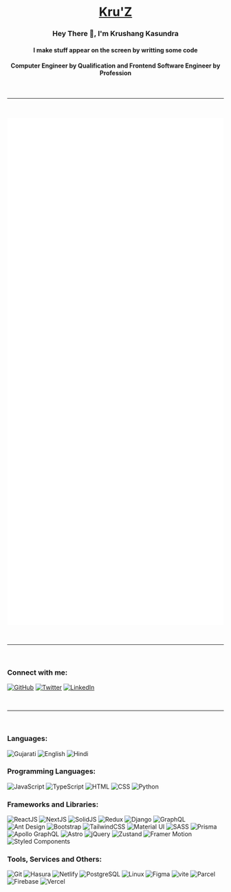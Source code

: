 <h1 align="center"><a href="https://kruz.me">Kru'Z</a></h1>
<h3 align="center">Hey There 👋, I'm Krushang Kasundra</h3>
<h4 align="center">I make stuff appear on the screen by writting some code</h4>
<h4 align="center">Computer Engineer by Qualification and Frontend Software Engineer by Profession</h4>
<br/>

---

<br/>

<p align="center"><img align="center" src="https://raw.githubusercontent.com/kruzkasu223/github-stats/master/generated/overview.svg#gh-dark-mode-only" /><img align="center" src="https://raw.githubusercontent.com/kruzkasu223/github-stats/master/generated/languages.svg#gh-dark-mode-only" /><img align="center" src="https://raw.githubusercontent.com/kruzkasu223/github-stats/master/generated/overview.svg#gh-light-mode-only" /><img align="center" src="https://raw.githubusercontent.com/kruzkasu223/github-stats/master/generated/languages.svg#gh-light-mode-only" /></p>

<br/>

---

<br/>

<h3 align="left">Connect with me:</h3>
<p align="left">
<a href="https://github.com/kruzkasu223" target="blank"><img alt="GitHub" src="https://img.shields.io/badge/github-181717?&style=for-the-badge&logo=github&logoColor=white"/></a>
<a href="https://twitter.com/kruzkasu223" target="blank"><img alt="Twitter" src="https://img.shields.io/badge/twitter-1DA1F2?&style=for-the-badge&logo=Twitter&logoColor=white"/></a>
<a href="https://linkedin.com/in/kruzkasu223" target="blank"><img alt="LinkedIn" src="https://img.shields.io/badge/linkedin-0077B5?&style=for-the-badge&logo=linkedin&logoColor=white"/></a>
<!--
<a href="https://codepen.io/kruzkasu223" target="blank"><img src="https://img.shields.io/badge/codepen-000000?style=for-the-badge&logo=codepen&logoColor=white" ></a>
-->
</p>
<br/>

---

<br/>

<h3 align="left">Languages:</h3>
<p align="left">
<img src="https://img.shields.io/badge/Gujarati-e02463?style=for-the-badge" alt="Gujarati"/>
<img src="https://img.shields.io/badge/English-e02463?style=for-the-badge" alt="English"/>
<img src="https://img.shields.io/badge/Hindi-e02463?style=for-the-badge" alt="Hindi"/>
</p>

<h3 align="left">Programming Languages:</h3>
<p align="left">
<img alt="JavaScript" src="https://img.shields.io/badge/javascript%20-%23323330?&style=for-the-badge&logo=javascript&logoColor=%23F7DF1E"/>
<img alt="TypeScript" src="https://img.shields.io/badge/typescript%20-%23007ACC?&style=for-the-badge&logo=typescript&logoColor=white"/>
<img alt="HTML" src="https://img.shields.io/badge/html%20-%23E34F26?&style=for-the-badge&logo=html5&logoColor=white"/>
<img alt="CSS" src="https://img.shields.io/badge/css%20-%231572B6?&style=for-the-badge&logo=css3&logoColor=white"/>
<img alt="Python" src="https://img.shields.io/badge/python%20-%2314354C?&style=for-the-badge&logo=python&logoColor=white"/>
</p>

<h3 align="left">Frameworks and Libraries:</h3>
<p align="left">
<img alt="ReactJS" src="https://img.shields.io/badge/reactjs%20-%2320232a?&style=for-the-badge&logo=react&logoColor=%2361DAFB"/>
<img alt="NextJS" src="https://img.shields.io/badge/nextjs%20-%23000000?&style=for-the-badge&logo=next.js&logoColor=white"/>
<img alt="SolidJS" src="https://img.shields.io/badge/solidjs%20-%23446b9e?&style=for-the-badge&logo=solid&logoColor=%232C4F7C"/>
<img alt="Redux" src="https://img.shields.io/badge/redux%20-%23593d88?&style=for-the-badge&logo=redux&logoColor=white"/>
<img alt="Django" src="https://img.shields.io/badge/django%20-%230C4B33?&style=for-the-badge&logo=django&logoColor=white"/>
<img alt="GraphQL" src="https://img.shields.io/badge/graphql%20-%23E10098?&style=for-the-badge&logo=graphql&logoColor=white"/>
<img alt="Ant Design" src="https://img.shields.io/badge/ant%20design%20-%230170FE?&style=for-the-badge&logo=antdesign&logoColor=white"/>
<img alt="Bootstrap" src="https://img.shields.io/badge/bootstrap%20-%23563D7C?&style=for-the-badge&logo=bootstrap&logoColor=white"/>
<img alt="TailwindCSS" src="https://img.shields.io/badge/tailwindcss%20-%2338B2AC?&style=for-the-badge&logo=tailwind-css&logoColor=white"/>
<img alt="Material UI" src="https://img.shields.io/badge/Material%20UI%20-%23007FFF?&style=for-the-badge&logo=mui&logoColor=white"/>
<img alt="SASS" src="https://img.shields.io/badge/SASS%20-hotpink?&style=for-the-badge&logo=SASS&logoColor=white"/>
<img alt="Prisma" src="https://img.shields.io/badge/Prisma-2D3748?style=for-the-badge&logo=Prisma&logoColor=white"/>
<img alt="Apollo GraphQL" src="https://img.shields.io/badge/Apollo%20GraphQL-311C87?style=for-the-badge&logo=apollo-graphql&logoColor=white"/>
<img alt="Astro" src="https://img.shields.io/badge/astro%20-%23FF5D01?&style=for-the-badge&logo=astro&logoColor=white"/>
<img alt="jQuery" src="https://img.shields.io/badge/jquery%20-%230769AD?&style=for-the-badge&logo=jquery&logoColor=white"/>
<img alt="Zustand" src="https://img.shields.io/badge/Zustand%20-%238a584f?&style=for-the-badge&logo=zotero&logoColor=white"/>
<img alt="Framer Motion" src="https://img.shields.io/badge/framer%20motion%20-ee0099?&style=for-the-badge&logo=framer&logoColor=white"/>
<img alt="Styled Components" src="https://img.shields.io/badge/Styled%20Components-DB7093?style=for-the-badge&logo=styled-components&logoColor=white"/>
</p>

<h3 align="left">Tools, Services and Others:</h3>
<p align="left">
<img alt="Git" src="https://img.shields.io/badge/git%20-%23F05033?&style=for-the-badge&logo=git&logoColor=white"/>
<img alt="Hasura" src="https://img.shields.io/badge/Hasura%20-%231EB4D4?&style=for-the-badge&logo=hasura&logoColor=white"/>
<img alt="Netlify" src="https://img.shields.io/badge/netlify-%230E1E25?&style=for-the-badge&logo=netlify&logoColor=00C7B7"/>
<img alt="PostgreSQL" src ="https://img.shields.io/badge/postgresql-%23336791?&style=for-the-badge&logo=postgresql&logoColor=white"/>
<img alt="Linux" src="https://img.shields.io/badge/linux%20-%23FCC624?&style=for-the-badge&logo=linux&logoColor=black"/>
<img alt="Figma" src="https://img.shields.io/badge/figma%20-%23F24E1E?&style=for-the-badge&logo=figma&logoColor=white"/>
<img alt="vite" src="https://img.shields.io/badge/vite%20-%23646cff?&style=for-the-badge&logo=vite&logoColor=white" />
<img alt="Parcel" src="https://img.shields.io/badge/parcel%20-%2321374b?&style=for-the-badge&logo=dropbox&logoColor=white" />
<img alt="Firebase" src="https://img.shields.io/badge/firebase-%23039BE5?style=for-the-badge&logo=firebase"/>
<img alt="Vercel" src="https://img.shields.io/badge/Vercel-%23000000?style=for-the-badge&logo=vercel"/>
</p>
<br/>

<!--
credits:
https://simpleicons.org
https://Shields.io
https://github.com/Ileriayo/markdown-badges
https://github.com/jstrieb/github-stats
-->
